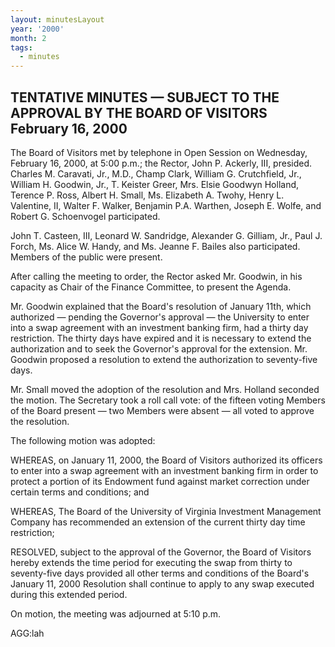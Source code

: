 ```yaml
---
layout: minutesLayout
year: '2000'
month: 2
tags:
  - minutes
---
```

TENTATIVE MINUTES — SUBJECT TO THE APPROVAL BY THE BOARD OF VISITORS February 16, 2000
--------------------------------------------------------------------------------------

The Board of Visitors met by telephone in Open Session on Wednesday, February 16, 2000, at 5:00 p.m.; the Rector, John P. Ackerly, III, presided. Charles M. Caravati, Jr., M.D., Champ Clark, William G. Crutchfield, Jr., William H. Goodwin, Jr., T. Keister Greer, Mrs. Elsie Goodwyn Holland, Terence P. Ross, Albert H. Small, Ms. Elizabeth A. Twohy, Henry L. Valentine, II, Walter F. Walker, Benjamin P.A. Warthen, Joseph E. Wolfe, and Robert G. Schoenvogel participated.

John T. Casteen, III, Leonard W. Sandridge, Alexander G. Gilliam, Jr., Paul J. Forch, Ms. Alice W. Handy, and Ms. Jeanne F. Bailes also participated. Members of the public were present.

After calling the meeting to order, the Rector asked Mr. Goodwin, in his capacity as Chair of the Finance Committee, to present the Agenda.

Mr. Goodwin explained that the Board's resolution of January 11th, which authorized — pending the Governor's approval — the University to enter into a swap agreement with an investment banking firm, had a thirty day restriction. The thirty days have expired and it is necessary to extend the authorization and to seek the Governor's approval for the extension. Mr. Goodwin proposed a resolution to extend the authorization to seventy-five days.

Mr. Small moved the adoption of the resolution and Mrs. Holland seconded the motion. The Secretary took a roll call vote: of the fifteen voting Members of the Board present — two Members were absent — all voted to approve the resolution.

The following motion was adopted:

WHEREAS, on January 11, 2000, the Board of Visitors authorized its officers to enter into a swap agreement with an investment banking firm in order to protect a portion of its Endowment fund against market correction under certain terms and conditions; and

WHEREAS, The Board of the University of Virginia Investment Management Company has recommended an extension of the current thirty day time restriction;

RESOLVED, subject to the approval of the Governor, the Board of Visitors hereby extends the time period for executing the swap from thirty to seventy-five days provided all other terms and conditions of the Board's January 11, 2000 Resolution shall continue to apply to any swap executed during this extended period.

On motion, the meeting was adjourned at 5:10 p.m.

AGG:lah
